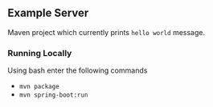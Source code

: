 ## Example Server
Maven project which currently prints `hello world` message.  
### Running Locally
Using bash enter the following commands
- `mvn package`
- `mvn spring-boot:run`
